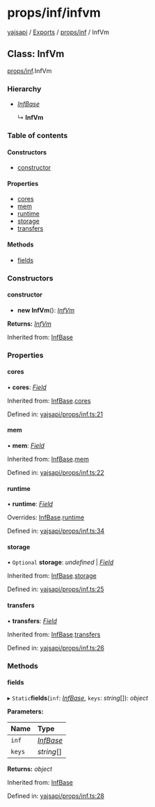 # props/inf/infvm

[yajsapi](https://github.com/golemfactory/yagna-docs/tree/9699eb3e934dbc2c15063c37bc7a317a2c47fef4/yajsapi/README.md) / [Exports](https://github.com/golemfactory/yagna-docs/tree/9699eb3e934dbc2c15063c37bc7a317a2c47fef4/yajsapi/modules.md) / [props/inf](../yajsapi-2/props_inf.md) / InfVm

## Class: InfVm

[props/inf](../yajsapi-2/props_inf.md).InfVm

### Hierarchy

* [_InfBase_](props_inf.infbase.md)

  ↳ **InfVm**

### Table of contents

#### Constructors

* [constructor](props_inf.infvm.md#constructor)

#### Properties

* [cores](props_inf.infvm.md#cores)
* [mem](props_inf.infvm.md#mem)
* [runtime](props_inf.infvm.md#runtime)
* [storage](props_inf.infvm.md#storage)
* [transfers](props_inf.infvm.md#transfers)

#### Methods

* [fields](props_inf.infvm.md#fields)

### Constructors

#### constructor

+ **new InfVm**\(\): [_InfVm_](props_inf.infvm.md)

**Returns:** [_InfVm_](props_inf.infvm.md)

Inherited from: [InfBase](props_inf.infbase.md)

### Properties

#### cores

• **cores**: [_Field_](props_base.field.md)

Inherited from: [InfBase](props_inf.infbase.md).[cores](props_inf.infbase.md#cores)

Defined in: [yajsapi/props/inf.ts:21](https://github.com/golemfactory/yajsapi/blob/0a8d8c8/yajsapi/props/inf.ts#L21)

#### mem

• **mem**: [_Field_](props_base.field.md)

Inherited from: [InfBase](props_inf.infbase.md).[mem](props_inf.infbase.md#mem)

Defined in: [yajsapi/props/inf.ts:22](https://github.com/golemfactory/yajsapi/blob/0a8d8c8/yajsapi/props/inf.ts#L22)

#### runtime

• **runtime**: [_Field_](props_base.field.md)

Overrides: [InfBase](props_inf.infbase.md).[runtime](props_inf.infbase.md#runtime)

Defined in: [yajsapi/props/inf.ts:34](https://github.com/golemfactory/yajsapi/blob/0a8d8c8/yajsapi/props/inf.ts#L34)

#### storage

• `Optional` **storage**: _undefined_ \| [_Field_](props_base.field.md)

Inherited from: [InfBase](props_inf.infbase.md).[storage](props_inf.infbase.md#storage)

Defined in: [yajsapi/props/inf.ts:25](https://github.com/golemfactory/yajsapi/blob/0a8d8c8/yajsapi/props/inf.ts#L25)

#### transfers

• **transfers**: [_Field_](props_base.field.md)

Inherited from: [InfBase](props_inf.infbase.md).[transfers](props_inf.infbase.md#transfers)

Defined in: [yajsapi/props/inf.ts:26](https://github.com/golemfactory/yajsapi/blob/0a8d8c8/yajsapi/props/inf.ts#L26)

### Methods

#### fields

▸ `Static`**fields**\(`inf`: [_InfBase_](props_inf.infbase.md), `keys`: _string_\[\]\): _object_

**Parameters:**

| Name | Type |
| :--- | :--- |
| `inf` | [_InfBase_](props_inf.infbase.md) |
| `keys` | _string_\[\] |

**Returns:** _object_

Inherited from: [InfBase](props_inf.infbase.md)

Defined in: [yajsapi/props/inf.ts:28](https://github.com/golemfactory/yajsapi/blob/0a8d8c8/yajsapi/props/inf.ts#L28)

